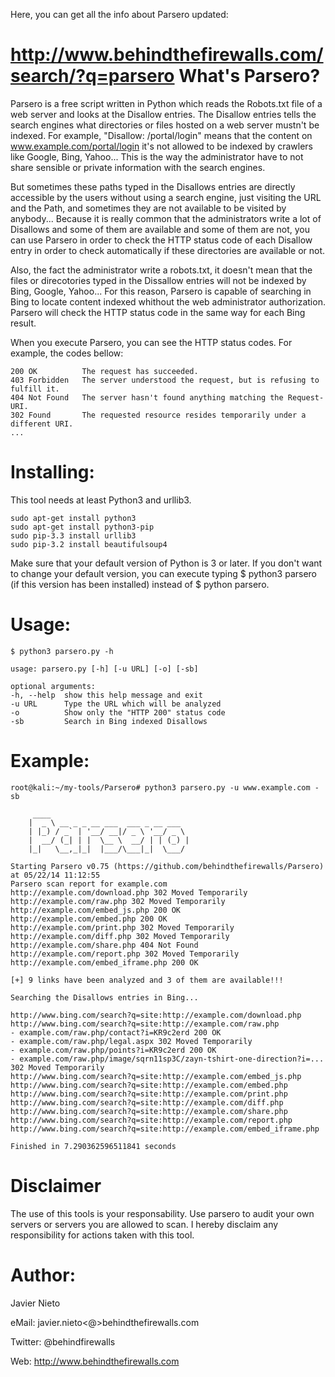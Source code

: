 Here, you can get all the info about Parsero updated:

http://www.behindthefirewalls.com/search/?q=parsero
What's Parsero?
===============
Parsero is a free script written in Python which reads the Robots.txt file of a web server and looks at the Disallow entries. The Disallow entries tells the search engines what directories or files hosted on a web server mustn't be indexed. For example, "Disallow: /portal/login" means that the content on www.example.com/portal/login it's not allowed to be indexed by crawlers like Google, Bing, Yahoo... This is the way the administrator have to not share sensible or private information with the search engines.

But sometimes these paths typed in the Disallows entries are directly accessible by the users without using a search engine, just visiting the URL and the Path, and sometimes they are not available to be visited by anybody... Because it is really common that the administrators write a lot of Disallows and some of them are available and some of them are not, you can use Parsero in order to check the HTTP status code of each Disallow entry in order to check automatically if these directories are available or not.

Also, the fact the administrator write a robots.txt, it doesn't mean that the files or direcotories typed in the Dissallow entries will not be indexed by Bing, Google, Yahoo... For this reason, Parsero is capable of searching in Bing to locate content indexed whithout the web administrator authorization. Parsero will check the HTTP status code in the same way for each Bing result.


When you execute Parsero, you can see the HTTP status codes. For example, the codes bellow:


    200 OK          The request has succeeded.
    403 Forbidden   The server understood the request, but is refusing to fulfill it.
    404 Not Found   The server hasn't found anything matching the Request-URI.
    302 Found       The requested resource resides temporarily under a different URI.
    ...


Installing:
==========
This tool needs at least Python3 and urllib3.
       
    sudo apt-get install python3
    sudo apt-get install python3-pip
    sudo pip-3.3 install urllib3
    sudo pip-3.2 install beautifulsoup4
        
Make sure that your default version of Python is 3 or later. If you don't want to change your default version, you can execute typing
$ python3 parsero (if this version has been installed) instead of $ python parsero.

Usage:
======
    $ python3 parsero.py -h
        
    usage: parsero.py [-h] [-u URL] [-o] [-sb]
	
    optional arguments:
    -h, --help  show this help message and exit
    -u URL      Type the URL which will be analyzed
    -o          Show only the "HTTP 200" status code
    -sb         Search in Bing indexed Disallows


Example:
=======
	 
    root@kali:~/my-tools/Parsero# python3 parsero.py -u www.example.com -sb

         ____                               
        |  _ \ __ _ _ __ ___  ___ _ __ ___  
        | |_) / _` | '__/ __|/ _ \ '__/ _ \ 
        |  __/ (_| | |  \__ \  __/ | | (_) |
        |_|   \__,_|_|  |___/\___|_|  \___/ 

	Starting Parsero v0.75 (https://github.com/behindthefirewalls/Parsero) at 05/22/14 11:12:55                                             	Parsero scan report for example.com                                             
	http://example.com/download.php 302 Moved Temporarily                                             
	http://example.com/raw.php 302 Moved Temporarily                                             
	http://example.com/embed_js.php 200 OK                                             
	http://example.com/embed.php 200 OK                                             
	http://example.com/print.php 302 Moved Temporarily                                             
	http://example.com/diff.php 302 Moved Temporarily                                             
	http://example.com/share.php 404 Not Found                                             
	http://example.com/report.php 302 Moved Temporarily                                             
	http://example.com/embed_iframe.php 200 OK                                             
                                             
	[+] 9 links have been analyzed and 3 of them are available!!!                                             
                                             
	Searching the Disallows entries in Bing...                                             
                                             
	http://www.bing.com/search?q=site:http://example.com/download.php                                             
	http://www.bing.com/search?q=site:http://example.com/raw.php                                             
 	- example.com/raw.php/contact?i=KR9c2erd 200 OK                                             
 	- example.com/raw.php/legal.aspx 302 Moved Temporarily                                             
 	- example.com/raw.php/points?i=KR9c2erd 200 OK                                             
 	- example.com/raw.php/image/sqrn11sp3C/zayn-tshirt-one-direction?i=... 302 Moved Temporarily                                             	http://www.bing.com/search?q=site:http://example.com/embed_js.php                                             
	http://www.bing.com/search?q=site:http://example.com/embed.php                                             
	http://www.bing.com/search?q=site:http://example.com/print.php                                             
	http://www.bing.com/search?q=site:http://example.com/diff.php                                             
	http://www.bing.com/search?q=site:http://example.com/share.php                                             
	http://www.bing.com/search?q=site:http://example.com/report.php                                             
	http://www.bing.com/search?q=site:http://example.com/embed_iframe.php                                             
                                             
	Finished in 7.290362596511841 seconds 

Disclaimer
==========
The use of this tools is your responsability. Use parsero to audit your own servers or servers you are allowed to scan. I hereby disclaim any responsibility for actions taken with this tool.


Author:
=======

  Javier Nieto
  
  eMail: javier.nieto<@>behindthefirewalls.com
  
  Twitter: @behindfirewalls
  
  Web: http://www.behindthefirewalls.com
  

